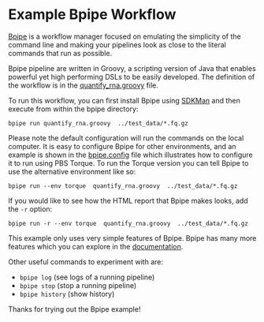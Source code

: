 # Example Bpipe Workflow

[Bpipe](http://bpipe.org) is a workflow manager focused on emulating the simplicity of 
the command line and making your pipelines look as close to the literal commands 
that run as possible.

Bpipe pipeline are written in Groovy, a scripting version of Java that enables powerful
yet high performing DSLs to be easily developed. The definition of the workflow is 
in the [quantify_rna.groovy](quantify_rna.groovy) file.

To run this workflow, you can first install Bpipe using [SDKMan](https://sdkman.io/sdks#bpipe) 
and then execute from within the bpipe directory:

```
bpipe run quantify_rna.groovy  ../test_data/*.fq.gz
```

Please note the default configuration will run the commands on the local computer. It is easy
to configure Bpipe for other environments, and an example is shown in the 
[bpipe.config](bpipe.config) file which illustrates how to configure it to run using
PBS Torque. To run the Torque version you can tell Bpipe to use the alternative environment like
so:

```
bpipe run --env torque  quantify_rna.groovy  ../test_data/*.fq.gz
```

If you would like to see how the HTML report that Bpipe makes looks, add the `-r` option:

```
bpipe run -r --env torque  quantify_rna.groovy  ../test_data/*.fq.gz
```

This example only uses very simple features of Bpipe. Bpipe has many more features
which you can explore in the [documentation](http://docs.bpipe/org).

Other useful commands to experiment with are:

- `bpipe log` (see logs of a running pipeline)
- `bpipe stop` (stop a running pipeline)
- `bpipe history` (show history)


Thanks for trying out the Bpipe example!



